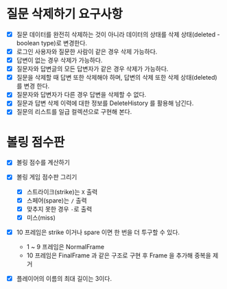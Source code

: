 # 질문 삭제하기 요구사항 

- [x] 질문 데이터를 완전히 삭제하는 것이 아니라 데이터의 상태를 삭제 상태(deleted - boolean type)로 변경한다.
- [x] 로그인 사용자와 질문한 사람이 같은 경우 삭제 가능하다.
- [x] 답변이 없는 경우 삭제가 가능하다.
- [x] 질문자와 답변글의 모든 답변자가 같은 경우 삭제가 가능하다.
- [x] 질문을 삭제할 때 답변 또한 삭제해야 하며, 답변의 삭제 또한 삭제 상태(deleted)를 변경
한다.
- [x] 질문자와 답변자가 다른 경우 답변을 삭제할 수 없다.
- [x] 질문과 답변 삭제 이력에 대한 정보를 DeleteHistory 를 활용해 남긴다.
- [x] 질문의 리스트를 일급 컬렉션으로 구현해 본다.

# 볼링 점수판
- [x] 볼링 점수를 계산하기
- [x] 볼링 게임 점수판 그리기
  - [x] 스트라이크(strike)는 `X` 출력
  - [x] 스페어(spare)는 `/` 출력
  - [x] 맞추지 못한 경우 `-`로 출력
  - [x] 미스(miss)
- [x] 10 프레임은 strike 이거나 spare 이면 한 번을 더 투구할 수  있다. 
  - 1 ~ 9 프레임은 NormalFrame
  - 10 프레임은 FinalFrame 과 같은 구조로 구현 후 Frame 을 추가해 중복을 제거
- [x] 플레이어의 이름의 최대 길이는 3이다.

